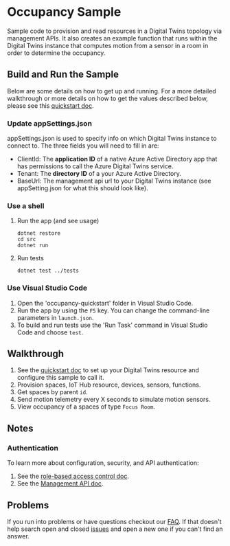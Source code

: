 # Occupancy Sample

Sample code to provision and read resources in a Digital Twins topology via management APIs. It also creates an example function that runs within the Digital Twins instance that computes motion from a sensor in a room in order to determine the occupancy.

## Build and Run the Sample

Below are some details on how to get up and running.  For a more detailed walkthrough or more details on how to get the values described below, please see this [quickstart doc](https://docs.microsoft.com/azure/digital-twins/quickstart-view-occupancy-dotnet).

### Update appSettings.json

appSettings.json is used to specify info on which Digital Twins instance to connect to. The three fields you will need to fill in are:
- ClientId: The **application ID** of a native Azure Active Directory app that has permissions to call the Azure Digital Twins service.
- Tenant: The **directory ID** of a your Azure Active Directory.
- BaseUrl: The management api url to your Digital Twins instance (see appSetting.json for what this should look like).


### Use a shell

1. Run the app (and see usage)
    ```shell
    dotnet restore
    cd src
    dotnet run
    ```
1. Run tests
    ```shell
    dotnet test ../tests
    ```


### Use Visual Studio Code

1. Open the 'occupancy-quickstart' folder in Visual Studio Code.
1. Run the app by using the `F5` key. You can change the command-line parameters in `launch.json`.
1. To build and run tests use the 'Run Task' command in Visual Studio Code and choose `test`.

## Walkthrough

1. See the [quickstart doc](https://docs.microsoft.com/azure/digital-twins/quickstart-view-occupancy-dotnet) to set up your Digital Twins resource and configure this sample to call it.
1. Provision spaces, IoT Hub resource, devices, sensors, functions.
1. Get spaces by parent `id`.
1. Send motion telemetry every X seconds to simulate motion sensors.
1. View occupancy of a spaces of type `Focus Room`.

## Notes

### Authentication

To learn more about configuration, security, and API authentication:

1. See the [role-based access control doc](https://docs.microsoft.com/azure/digital-twins/security-role-based-access-control).
1. See the [Management API doc](https://docs.microsoft.com/azure/digital-twins/security-authenticating-apis).

## Problems

If you run into problems or have questions checkout our [FAQ](./docs/faq.md).  If that doesn't help search open and closed [issues](https://github.com/Azure-Samples/digital-twins-samples-csharp/issues) and open a new one if you can't find an answer.
